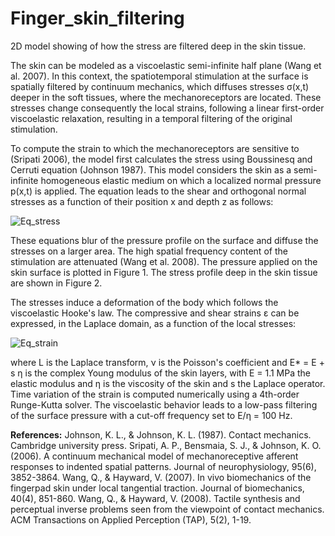 # Finger_skin_filtering
2D model showing of how the stress are filtered deep in the skin tissue.

The skin can be modeled as a viscoelastic semi-infinite half plane (Wang et al. 2007). In this context, the spatiotemporal stimulation at the surface is spatially filtered  by continuum mechanics, which diffuses stresses σ(x,t) deeper in the soft tissues, where the mechanoreceptors are located. These stresses change consequently the local strains, following a linear first-order viscoelastic relaxation, resulting in a temporal filtering of the original stimulation.

To compute the strain to which the mechanoreceptors are sensitive to (Sripati 2006), the model first calculates the stress using Boussinesq and Cerruti equation (Johnson 1987). This model considers the skin as a semi-infinite homogeneous elastic medium on which a localized normal pressure p(x,t) is applied.
The equation leads to the shear and orthogonal normal stresses as a function of their position x and depth z as follows:

![Eq_stress](https://user-images.githubusercontent.com/58175648/118943402-df04f400-b953-11eb-8b31-02dc746936e9.PNG)

These equations blur of the pressure profile on the surface and diffuse the stresses on a larger area. The high spatial frequency content of the stimulation are attenuated (Wang et al. 2008). The pressure applied on the skin surface is plotted in Figure 1. The stress profile deep in the skin tissue are shown in Figure 2.

The stresses induce a deformation of the body which follows the viscoelastic Hooke's law. The compressive and shear strains ε can be expressed, in the Laplace domain, as a function of the local stresses:

![Eq_strain](https://user-images.githubusercontent.com/58175648/118943420-e3c9a800-b953-11eb-8299-6f228dbbbecd.PNG)

where L is the Laplace transform, ν is the Poisson's coefficient and E* = E + s η is the complex Young modulus of the skin layers, with E = 1.1 MPa the elastic modulus and η is the viscosity of the skin and s the Laplace operator. 
Time variation of the strain is computed numerically using a 4th-order Runge-Kutta solver. The viscoelastic behavior leads to a low-pass filtering of the surface pressure with a cut-off frequency set to E/η = 100 Hz. 


**References:**
Johnson, K. L., & Johnson, K. L. (1987). Contact mechanics. Cambridge university press.
Sripati, A. P., Bensmaia, S. J., & Johnson, K. O. (2006). A continuum mechanical model of mechanoreceptive afferent responses to indented spatial patterns. Journal of neurophysiology, 95(6), 3852-3864.
Wang, Q., & Hayward, V. (2007). In vivo biomechanics of the fingerpad skin under local tangential traction. Journal of biomechanics, 40(4), 851-860.
Wang, Q., & Hayward, V. (2008). Tactile synthesis and perceptual inverse problems seen from the viewpoint of contact mechanics. ACM Transactions on Applied Perception (TAP), 5(2), 1-19.
